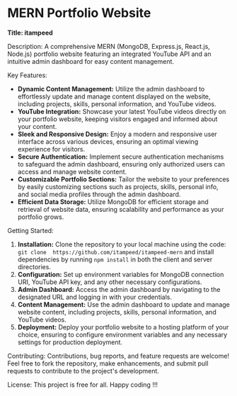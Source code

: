 # MERN Portfolio Website

**Title: itampeed**

Description:
A comprehensive MERN (MongoDB, Express.js, React.js, Node.js) portfolio website featuring an integrated YouTube API and an intuitive admin dashboard for easy content management.

Key Features:
- **Dynamic Content Management:** Utilize the admin dashboard to effortlessly update and manage content displayed on the website, including projects, skills, personal information, and YouTube videos.
- **YouTube Integration:** Showcase your latest YouTube videos directly on your portfolio website, keeping visitors engaged and informed about your content.
- **Sleek and Responsive Design:** Enjoy a modern and responsive user interface across various devices, ensuring an optimal viewing experience for visitors.
- **Secure Authentication:** Implement secure authentication mechanisms to safeguard the admin dashboard, ensuring only authorized users can access and manage website content.
- **Customizable Portfolio Sections:** Tailor the website to your preferences by easily customizing sections such as projects, skills, personal info, and social media profiles through the admin dashboard.
- **Efficient Data Storage:** Utilize MongoDB for efficient storage and retrieval of website data, ensuring scalability and performance as your portfolio grows.

Getting Started:
1. **Installation:** Clone the repository to your local machine using the code: `` git clone  https://github.com/itampeed/itampeed-mern`` and install dependencies by running ``npm install`` in both the client and server directories.
2. **Configuration:** Set up environment variables for MongoDB connection URI, YouTube API key, and any other necessary configurations.
3. **Admin Dashboard:** Access the admin dashboard by navigating to the designated URL and logging in with your credentials.
4. **Content Management:** Use the admin dashboard to update and manage website content, including projects, skills, personal information, and YouTube videos.
5. **Deployment:** Deploy your portfolio website to a hosting platform of your choice, ensuring to configure environment variables and any necessary settings for production deployment.

Contributing:
Contributions, bug reports, and feature requests are welcome! Feel free to fork the repository, make enhancements, and submit pull requests to contribute to the project's development.

License:
This project is free for all. Happy coding !!!